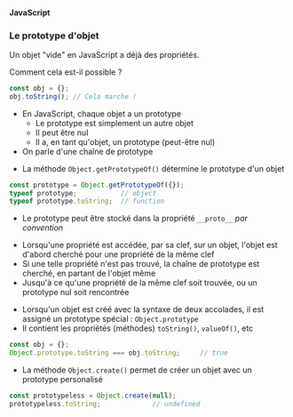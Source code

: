 #### JavaScript
### Le prototype d'objet

<div class="r-stack">



<div class="fragment fade-out" data-fragment-index="1">

Un objet "vide" en JavaScript  a déjà des propriétés.

Comment cela est-il possible ?

```javascript
const obj = {};
obj.toString(); // Cela marche !
```

</div>
<div class="fragment fade-in-then-out" data-fragment-index="1">


* En JavaScript, chaque objet a un prototype
  * Le prototype est simplement un autre objet
  * Il peut être nul
  * Il a, en tant qu'objet, un prototype (peut-être nul)
* On parle d'une chaîne de prototype


</div>

<div class="fragment fade-in-then-out" data-fragment-index="2">

* La méthode `Object.getPrototypeOf()` détermine le prototype d'un objet

```javascript fix
const prototype = Object.getPrototypeOf({});
typeof prototype;           // object
typeof prototype.toString;  // function
```

* Le prototype peut être stocké dans la propriété `__proto__` *par convention*

</div>

<div class="fragment fade-in-then-out" data-fragment-index="3">

* Lorsqu'une propriété est accédée, par sa clef, sur un objet, l'objet est d'abord cherché pour une propriété de la même clef
* Si une telle propriété n'est pas trouvé, la chaîne de prototype est cherché, en partant de l'objet même
* Jusqu'à ce qu'une propriété de la même clef soit trouvée, ou un prototype nul soit rencontrée


</div>

<div class="fragment fade-in-then-out" data-fragment-index="4">

* Lorsqu'un objet est créé avec la syntaxe de deux accolades, il est assigné un prototype spécial : `Object.prototype`
* Il contient les propriétés (méthodes) `toString()`, `valueOf()`, etc

```javascript
const obj = {};
Object.prototype.toString === obj.toString;     // true
```

</div>

<div class="fragment" data-fragment-index="5">

* La méthode `Object.create()` permet de créer un objet avec un prototype personalisé

```javascript
const prototypeless = Object.create(null);
prototypeless.toString;             // undefined
```

</div>

</div>
